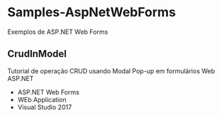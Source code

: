 # Samples-AspNetWebForms
Exemplos de ASP.NET Web Forms

## CrudInModel
Tutorial de operação CRUD usando Modal Pop-up em formulários Web ASP.NET
- ASP.NET Web Forms
- WEb Application
- Visual Studio 2017
